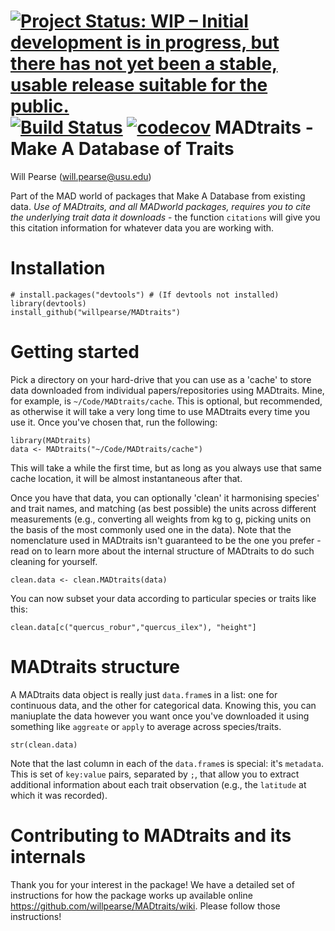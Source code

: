 [![Project Status: WIP – Initial development is in progress, but there has not yet been a stable, usable release suitable for the public.](http://www.repostatus.org/badges/latest/wip.svg)](http://www.repostatus.org/#wip)
[![Build Status](https://travis-ci.org/willpearse/MADtraits.svg?branch=master)](https://travis-ci.org/willpearse/MADtraits)
[![codecov](https://codecov.io/gh/willpearse/MADtraits/branch/master/graph/badge.svg)](https://codecov.io/gh/willpearse/MADtraits)
MADtraits - Make A Database of Traits
===============================================================
Will Pearse (will.pearse@usu.edu)

Part of the MAD world of packages that Make A Database from existing
data. *Use of MADtraits, and all MADworld packages, requires you to
cite the underlying trait data it downloads* - the function
`citations` will give you this citation information for whatever data
you are working with.

# Installation

```{R}
# install.packages("devtools") # (If devtools not installed)
library(devtools)
install_github("willpearse/MADtraits")
```

# Getting started

Pick a directory on your hard-drive that you can use as a 'cache' to
store data downloaded from individual papers/repositories using
MADtraits. Mine, for example, is `~/Code/MADtraits/cache`. This is
optional, but recommended, as otherwise it will take a very long time
to use MADtraits every time you use it. Once you've chosen that, run
the following:

```{R}
library(MADtraits)
data <- MADtraits("~/Code/MADtraits/cache")
```

This will take a while the first time, but as long as you always use
that same cache location, it will be almost instantaneous after
that.

Once you have that data, you can optionally 'clean' it harmonising
species' and trait names, and matching (as best possible) the units
across different measurements (e.g., converting all weights from kg to
g, picking units on the basis of the most commonly used one in the
data). Note that the nomenclature used in MADtraits isn't guaranteed
to be the one you prefer - read on to learn more about the internal
structure of MADtraits to do such cleaning for yourself.

```{R}
clean.data <- clean.MADtraits(data)
```

You can now subset your data according to particular species or
traits like this:

```{R}
clean.data[c("quercus_robur","quercus_ilex"), "height"]
```

# MADtraits structure

A MADtraits data object is really just `data.frame`s in a list: one
for continuous data, and the other for categorical data. Knowing this,
you can maniuplate the data however you want once you've downloaded it
using something like `aggreate` or `apply` to average across
species/traits.

```{R}
str(clean.data)
```

Note that the last column in each of the `data.frame`s is special:
it's `metadata`. This is set of `key:value` pairs, separated by `;`,
that allow you to extract additional information about each trait
observation (e.g., the `latitude` at which it was recorded).

# Contributing to MADtraits and its internals

Thank you for your interest in the package! We have a detailed set of
instructions for how the package works up available online
https://github.com/willpearse/MADtraits/wiki. Please follow those
instructions!
